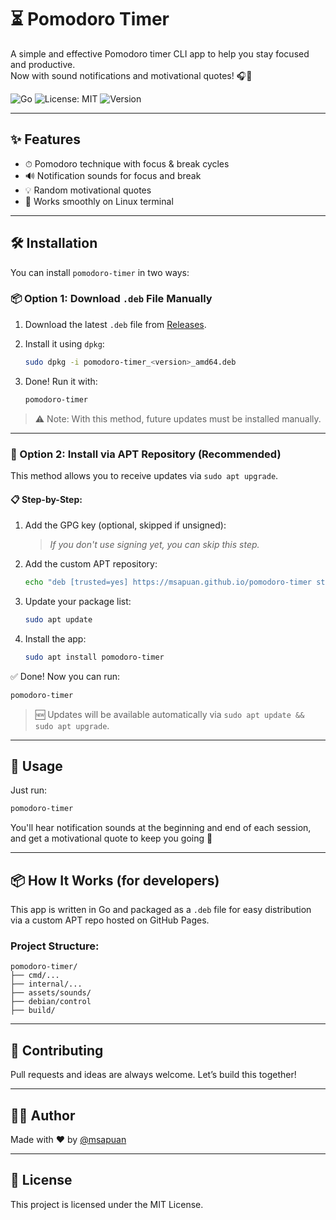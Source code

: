 
# ⏳ Pomodoro Timer

A simple and effective Pomodoro timer CLI app to help you stay focused and productive.  
Now with sound notifications and motivational quotes! 🎧💬

![Go](https://img.shields.io/badge/Built%20with-Go-blue?style=flat-square)
![License: MIT](https://img.shields.io/badge/License-MIT-yellow.svg?style=flat-square)
![Version](https://img.shields.io/github/v/release/msapuan/pomodoro-timer?style=flat-square)

---

## ✨ Features

- ⏱ Pomodoro technique with focus & break cycles
- 🔊 Notification sounds for focus and break
- 💡 Random motivational quotes
- 🐧 Works smoothly on Linux terminal

---

## 🛠 Installation

You can install `pomodoro-timer` in two ways:

### 📦 Option 1: Download `.deb` File Manually

1. Download the latest `.deb` file from [Releases](https://github.com/msapuan/pomodoro-timer/releases).
2. Install it using `dpkg`:

   ```bash
   sudo dpkg -i pomodoro-timer_<version>_amd64.deb
   ```

3. Done! Run it with:

   ```bash
   pomodoro-timer
   ```

> ⚠️ Note: With this method, future updates must be installed manually.

---

### 🔁 Option 2: Install via APT Repository (Recommended)

This method allows you to receive updates via `sudo apt upgrade`.

#### 📋 Step-by-Step:

1. Add the GPG key (optional, skipped if unsigned):
   > _If you don't use signing yet, you can skip this step._

2. Add the custom APT repository:

   ```bash
   echo "deb [trusted=yes] https://msapuan.github.io/pomodoro-timer stable main" | sudo tee /etc/apt/sources.list.d/pomodoro-timer.list
   ```

3. Update your package list:

   ```bash
   sudo apt update
   ```

4. Install the app:

   ```bash
   sudo apt install pomodoro-timer
   ```

✅ Done! Now you can run:

```bash
pomodoro-timer
```

> 🆕 Updates will be available automatically via `sudo apt update && sudo apt upgrade`.

---

## 🚀 Usage

Just run:

```bash
pomodoro-timer
```

You'll hear notification sounds at the beginning and end of each session, and get a motivational quote to keep you going 💪

---

## 📦 How It Works (for developers)

This app is written in Go and packaged as a `.deb` file for easy distribution via a custom APT repo hosted on GitHub Pages.

### Project Structure:

```
pomodoro-timer/
├── cmd/...
├── internal/...
├── assets/sounds/
├── debian/control
├── build/
```

---

## 🤝 Contributing

Pull requests and ideas are always welcome. Let’s build this together!

---

## 🧑‍💻 Author

Made with ❤️ by [@msapuan](https://github.com/msapuan)

---

## 📄 License

This project is licensed under the MIT License.
